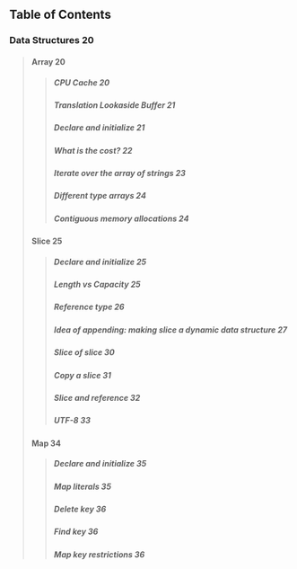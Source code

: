 ## Table of Contents

### Data Structures 20

> #### Array 20
>
> > ##### CPU Cache 20
> >
> > ##### Translation Lookaside Buffer 21
> >
> > ##### Declare and initialize 21
> >
> > ##### What is the cost? 22
> >
> > ##### Iterate over the array of strings 23
> >
> > ##### Different type arrays 24
> >
> > ##### Contiguous memory allocations 24
>
> #### Slice 25
>
> > ##### Declare and initialize 25
> >
> > ##### Length vs Capacity 25
> >
> > ##### Reference type 26
> >
> > ##### Idea of appending: making slice a dynamic data structure 27
> >
> > ##### Slice of slice 30
> >
> > ##### Copy a slice 31
> >
> > ##### Slice and reference 32
> >
> > ##### UTF-8 33
>
> #### Map 34
>
> > ##### Declare and initialize 35
> >
> > ##### Map literals 35
> >
> > ##### Delete key 36
> >
> > ##### Find key 36
> >
> > ##### Map key restrictions 36
